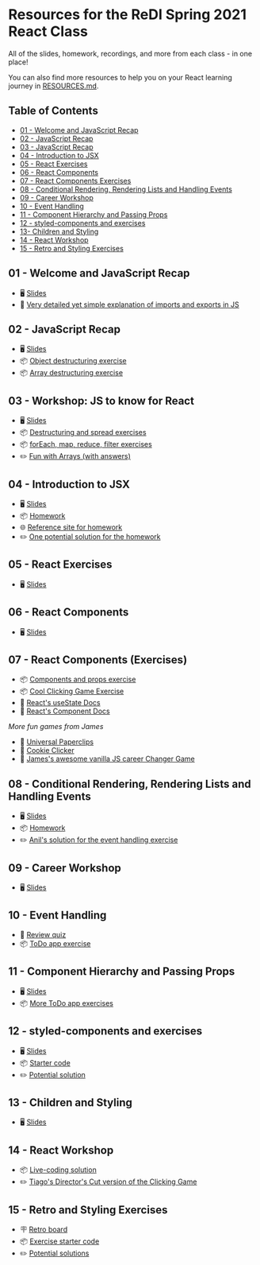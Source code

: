 # Resources for the ReDI Spring 2021 React Class

All of the slides, homework, recordings, and more from each class - in one place! 

You can also find more resources to help you on your React learning journey in [RESOURCES.md](./RESOURCES.md).

## Table of Contents

- [01 - Welcome and JavaScript Recap](#01---welcome-and-javascript-recap)
- [02 - JavaScript Recap](#01---javascript-recap)
- [03 - JavaScript Recap](#03---workshop-js-to-know-for-react)
- [04 - Introduction to JSX](#04---introduction-to-jsx)
- [05 - React Exercises](#05---react-exercises)
- [06 - React Components](#06---react-components)
- [07 - React Components Exercises](#07---react-components-exercises)
- [08 - Conditional Rendering, Rendering Lists and Handling Events](#08---conditional-rendering-rendering-lists-and-handling-events)
- [09 - Career Workshop](#09---career-workshop)
- [10 - Event Handling](#10---event-handling)
- [11 - Component Hierarchy and Passing Props](#11--component-hierarchy-and-passing-props)
- [12 - styled-components and exercises](#12--styled-components-and-exercises)
- [13- Children and Styling](#13---children-and-styling)
- [14 - React Workshop](#14---react-workshop)
- [15 - Retro and Styling Exercises](#15---retro-and-styling-exercises)


## 01 - Welcome and JavaScript Recap

- 🖥  [Slides](https://docs.google.com/presentation/d/1htKCGdroUouI6CP_OsFd0LPuijGOQFFHPe9j80F0Gdc/edit?usp=sharing)
- 📝 [Very detailed yet simple explanation of imports and exports in JS](https://javascript.info/import-export)

## 02 - JavaScript Recap

- 🖥  [Slides](https://docs.google.com/presentation/d/1nW1svdquV8yyv6oOL7eWV99z15BRheMroc1_mXK4s0o/edit#slide=id.gc38bd7d9bd_0_446)
- 📦 [Object destructuring exercise](https://codesandbox.io/s/object-destructuring-xlj5l?file=/src/App.js)
- 📦 [Array destructuring exercise](https://codesandbox.io/s/array-destructuring-335bk?file=/src/App.js)

## 03 - Workshop: JS to know for React

- 🖥  [Slides](https://docs.google.com/presentation/d/1MB9AaCyRVAjUNrixk78ezHAVR8d2IZyb44jXdCwxR-0/edit#slide=id.gc566285963_0_219)
- 📦 [Destructuring and spread exercises](https://codesandbox.io/s/js-for-react-destructuring-and-spread-d1of5)
- 📦 [forEach, map, reduce, filter exercises](https://codesandbox.io/s/js-for-react-foreach-map-reduce-filter-3pmzx)
- ✏️ [Fun with Arrays (with answers)](https://codesandbox.io/s/fun-with-arrays-with-answers-3p8tv?file=/src/App.js)

## 04 - Introduction to JSX

- 🖥  [Slides](https://docs.google.com/presentation/d/1ODDEITggZ5zdOkYu-s-XwZkSBqRqhPuXpuwsE5Ng0oU/edit?usp=sharing)
- 📦 [Homework](https://codesandbox.io/s/redi-react-2021-jsx-homework-5qu7v)
- 🌐 [Reference site for homework](https://redi-react-2021-jsx-homework.netlify.app/)
- ✏️ [One potential solution for the homework](https://codesandbox.io/s/redi-react-2021-jsx-solution-gsli2)

## 05 - React Exercises

- 🖥  [Slides](https://docs.google.com/presentation/d/1RJPFhgKsk146fmrrQCyjQHtEy665fBAZW0u0mlCtwaw/edit#slide=id.gc38bd7d9bd_0_446) 

## 06 - React Components

- 🖥  [Slides](https://docs.google.com/presentation/d/1yRmWXFaqVZ1ekhrNV3OGp4t6loph1IHujylr3FjXuWM/edit#slide=id.gc38bd7d9bd_0_446)

## 07 - React Components (Exercises)

- 📦 [Components and props exercise](https://codesandbox.io/s/zoo-cards-mhgx8)
- 📦 [Cool Clicking Game Exercise](https://codesandbox.io/s/cool-clicking-game-exercise-3lrep?file=/src/App.js)
- 📝 [React's useState Docs](https://reactjs.org/docs/hooks-state.html)
- 📝 [React's Component Docs](https://reactjs.org/docs/components-and-props.html)

_More fun games from James_
- 📎 [Universal Paperclips](https://www.decisionproblem.com/paperclips/index2.html)
- 🍪 [Cookie Clicker](https://orteil.dashnet.org/cookieclicker/)
- 🍦 [James's awesome vanilla JS career Changer Game](https://codepen.io/crushford/pen/BMRpve)

## 08 - Conditional Rendering, Rendering Lists and Handling Events

- 🖥  [Slides](https://docs.google.com/presentation/d/1Co3je-0xOGOWNFvoiQjAb3RZhtF4YfOo0kTq0c0asUM/edit#slide=id.g641d900745_8_1)
- 📦  [Homework](https://codesandbox.io/s/portfolio-skills-list-unnwl)
- ✏️ [Anil's solution for the event handling exercise](https://codesandbox.io/s/event-handlers-forked-yd1nd)

## 09 - Career Workshop

- 🖥  [Slides](https://redi-school.slack.com/files/U01RWEY3YF3/F01SPRJA1PE/how_to_start_your_career_in_tech_in_germany_-_james_rushford.pptx.pdf)

## 10 - Event Handling

- 🏁 [Review quiz](https://kahoot.it/challenge/03404603?challenge-id=ccaf4dd8-8059-4c09-8226-c2affa4f1a45_1617126698005)
- 📦 [ToDo app exercise](https://codesandbox.io/s/redi-week-05-exercises-wplqq?file=/src/App.js)

## 11 - Component Hierarchy and Passing Props

- 🖥 [Slides](https://docs.google.com/presentation/d/1DvmaVRvEOMjpUeyK0T4ppLAMAfPjek8lmdE8C6j1Hqc/edit#slide=id.g9d90a069b6_0_349)
- 📦  [More ToDo app exercises](https://codesandbox.io/s/redi-week-05-exercises-forked-lb6bd?file=/src/ToDoApp.js)

## 12 - styled-components and exercises

- 🖥 [Slides](https://docs.google.com/presentation/d/1HDfd8eKdHhbaVfA7XO_rI3JeXcrL0rXZbhLf0k2PPi4/edit#slide=id.g9d90a069b6_0_358)
- 📦 [Starter code](https://codesandbox.io/s/15ynf)
- ✏️ [Potential solution](https://codesandbox.io/s/redi-session-11-todo-solution-fwu3k)

## 13 - Children and Styling

- 🖥 [Slides](https://docs.google.com/presentation/d/1Z1Il2OWFKR3vto_Xuy0QccEVEB9kuVvTubV0eKPQq-o/edit)

## 14 - React Workshop

- 📦 [Live-coding solution](https://codesandbox.io/s/cool-clicking-game-exercise-forked-fj1g3)
- ✏️ [Tiago's Director's Cut version of the Clicking Game](https://codesandbox.io/s/cool-clicking-game-exercise-directors-cut-rifp0)


## 15 - Retro and Styling Exercises

- 🪧 [Retro board](https://www.reetro.app/board/5fd735290341a30016e5343c/6075bcb2444393001631c236)
- 📦 [Exercise starter code](https://codesandbox.io/s/p9qho)
- ✏️ [Potential solutions](https://codesandbox.io/s/ghrgo)
